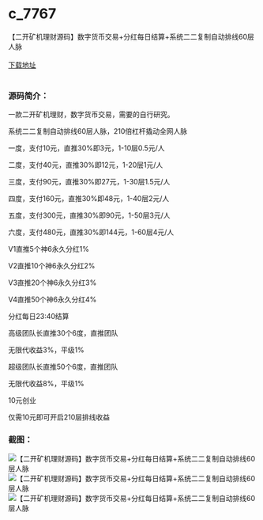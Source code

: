 # c_7767
【二开矿机理财源码】数字货币交易+分红每日结算+系统二二复制自动排线60层人脉
<br/></br>
[下载地址](https://www.uuid2.com/7767.html "下载地址")
<br/></br>
<h3>源码简介：</h3>
<p>一款二开矿机理财，数字货币交易，需要的自行研究。<p>
<p>系统二二复制自动排线60层人脉，210倍杠杆撬动全网人脉<p>
<p>一度，支付10元，直推30%即3元，1-10层0.5元/人<p>
<p>二度，支付40元，直推30%即12元，1-20层1元/人<p>
<p>三度，支付90元，直推30%即27元，1-30层1.5元/人<p>
<p>四度，支付160元，直推30%即48元，1-40层2元/人<p>
<p>五度，支付300元，直推30%即90元，1-50层3元/人<p>
<p>六度，支付480元，直推30%即144元，1-60层4元/人<p>
<p>V1直推5个神6永久分红1%<p>
<p>V2直推10个神6永久分红2%<p>
<p>V3直推20个神6永久分红3%<p>
<p>V4直推50个神6永久分红4%<p>
<p>分红每日23:40结算<p>
<p>高级团队长直推30个6度，直推团队<p>
<p>无限代收益3%，平级1%<p>
<p>超级团队长直推50个6度，直推团队<p>
<p>无限代收益8%，平级1%<p>
<p>10元创业<p>
<p>仅需10元即可开启210层排线收益<p>
<h3>截图：</h3>
<img src="https://www.uuid2.com/wp-content/uploads/img/pro/20220404/16490378259288.jpg" alt="【二开矿机理财源码】数字货币交易+分红每日结算+系统二二复制自动排线60层人脉"><img src="https://www.uuid2.com/wp-content/uploads/img/pro/20220404/16490378265673.jpg" alt="【二开矿机理财源码】数字货币交易+分红每日结算+系统二二复制自动排线60层人脉"><img src="https://www.uuid2.com/wp-content/uploads/img/pro/20220404/16490378281285.jpg" alt="【二开矿机理财源码】数字货币交易+分红每日结算+系统二二复制自动排线60层人脉">
